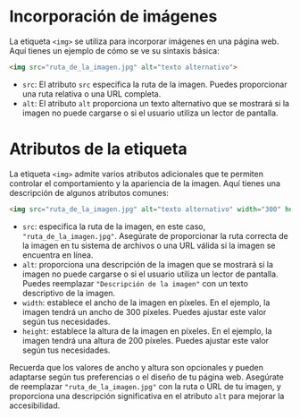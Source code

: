 # Incorporación de imágenes

La etiqueta `<img>` se utiliza para incorporar imágenes en una página web. Aquí tienes un ejemplo de cómo se ve su sintaxis básica:
```html
<img src="ruta_de_la_imagen.jpg" alt="texto alternativo">
```
- `src`: El atributo `src` especifica la ruta de la imagen. Puedes proporcionar una ruta relativa o una URL completa.
- `alt`: El atributo `alt` proporciona un texto alternativo que se mostrará si la imagen no puede cargarse o si el usuario utiliza un lector de pantalla.

# Atributos de la etiqueta

La etiqueta `<img>` admite varios atributos adicionales que te permiten controlar el comportamiento y la apariencia de la imagen. Aquí tienes una descripción de algunos atributos comunes:
```html
<img src="ruta_de_la_imagen.jpg" alt="texto alternativo" width="300" height="200">
```
- `src`: especifica la ruta de la imagen, en este caso, `"ruta_de_la_imagen.jpg"`. Asegúrate de proporcionar la ruta correcta de la imagen en tu sistema de archivos o una URL válida si la imagen se encuentra en línea.
- `alt`: proporciona una descripción de la imagen que se mostrará si la imagen no puede cargarse o si el usuario utiliza un lector de pantalla. Puedes reemplazar `"Descripción de la imagen"` con un texto descriptivo de la imagen.
- `width`: establece el ancho de la imagen en píxeles. En el ejemplo, la imagen tendrá un ancho de 300 píxeles. Puedes ajustar este valor según tus necesidades.
- `height`: establece la altura de la imagen en píxeles. En el ejemplo, la imagen tendrá una altura de 200 píxeles. Puedes ajustar este valor según tus necesidades.

Recuerda que los valores de ancho y altura son opcionales y pueden adaptarse según tus preferencias o el diseño de tu página web. Asegúrate de reemplazar `"ruta_de_la_imagen.jpg"` con la ruta o URL de tu imagen, y proporciona una descripción significativa en el atributo `alt` para mejorar la accesibilidad.
